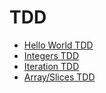 # TDD

* [Hello World TDD](./hello-world/)
* [Integers TDD](./integers/)
* [Iteration TDD](./iteration/)
* [Array/Slices TDD](./arrays/)